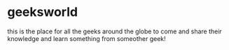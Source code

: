 # geeksworld
this is the place for all the geeks around the globe to come and share their knowledge and learn something from someother geek!
